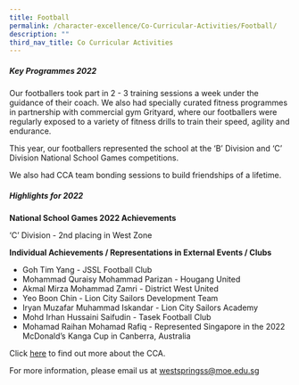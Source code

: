 ```yaml
---
title: Football
permalink: /character-excellence/Co-Curricular-Activities/Football/
description: ""
third_nav_title: Co Curricular Activities
---
```

##### **Key Programmes 2022**

Our footballers took part in 2 - 3 training sessions a week under the guidance of their coach.  We also had specially curated fitness programmes in partnership with commercial gym Grityard, where our footballers were regularly exposed to a variety of fitness drills to train their speed, agility and endurance.

This year, our footballers represented the school at the ‘B’ Division and ‘C’ Division National School Games competitions. 

We also had CCA team bonding sessions to build friendships of a lifetime.


##### **Highlights for 2022**

**National School Games 2022 Achievements**

‘C’ Division - 2nd placing in West Zone

**Individual Achievements / Representations in External Events / Clubs**

* Goh Tim Yang - JSSL Football Club
* Mohammad Quraisy Mohammad Parizan - Hougang United
* Akmal Mirza Mohammad Zamri - District West United
* Yeo Boon Chin - Lion City Sailors Development Team
* Iryan Muzafar Muhammad Iskandar - Lion City Sailors Academy
* Mohd Irhan Hussaini Saifudin - Tasek Football Club
* Mohamad Raihan Mohamad Rafiq - Represented Singapore in the 2022 McDonald’s Kanga Cup in Canberra, Australia


Click <a href="https://youtu.be/njIFzMzQ9TQ" target="_blank">here</a> to find out more about the CCA.

For more information, please email us at [westspringss@moe.edu.sg](westspringss@moe.edu.sg)